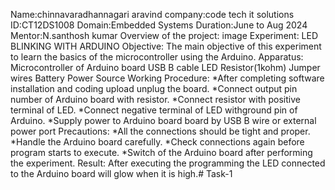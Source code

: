 Name:chinnavaradhannagari aravind company:code tech it solutions ID:CT12DS1008 Domain:Embedded Systems Duration:June to Aug 2024 Mentor:N.santhosh kumar Overview of the project: image Experiment: LED BLINKING WITH ARDUINO Objective: The main objective of this experiment to learn the basics of the microcontroller using the Arduino. Apparatus: Microcontroller of Arduino board USB B cable LED Resistor(1kohm) Jumper wires Battery Power Source Working Procedure: *After completing software installation and coding upload unplug the board. *Connect output pin number of Arduino board with resistor. *Connect resistor with positive terminal of LED. *Connect negative terminal of LED withground pin of Arduino. *Supply power to Arduino board board by USB B wire or external power port Precautions: *All the connections should be tight and proper. *Handle the Arduino board carefully. *Check connections again before program starts to execute. *Switch of the Arduino board after performing the experiment. Result: After executing the programming the LED connected to the Arduino board will glow when it is high.# Task-1
